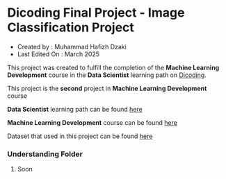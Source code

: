 # Dicoding Final Project - Image Classification Project

- Created by : Muhammad Hafizh Dzaki
- Last Edited On : March 2025

This project was created to fulfill the completion of the **Machine Learning Development** course in the **Data Scientist** learning path on [Dicoding](https://www.dicoding.com).

This project is the **second** project in **Machine Learning Development** course

**Data Scientist** learning path can be found [here](https://www.dicoding.com/learningpaths/60)

**Machine Learning Development** course can be found [here](https://www.dicoding.com/academies/185-belajar-pengembangan-machine-learning)

Dataset that used in this project can be found [here](https://huggingface.co/datasets/sagecontinuum/smokedataset)

### Understanding Folder 

1. Soon